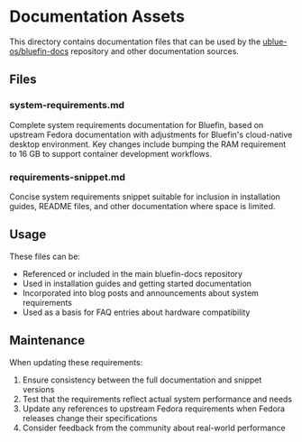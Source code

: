 # Documentation Assets

This directory contains documentation files that can be used by the [ublue-os/bluefin-docs](https://github.com/ublue-os/bluefin-docs) repository and other documentation sources.

## Files

### system-requirements.md
Complete system requirements documentation for Bluefin, based on upstream Fedora documentation with adjustments for Bluefin's cloud-native desktop environment. Key changes include bumping the RAM requirement to 16 GB to support container development workflows.

### requirements-snippet.md
Concise system requirements snippet suitable for inclusion in installation guides, README files, and other documentation where space is limited.

## Usage

These files can be:
- Referenced or included in the main bluefin-docs repository
- Used in installation guides and getting started documentation
- Incorporated into blog posts and announcements about system requirements
- Used as a basis for FAQ entries about hardware compatibility

## Maintenance

When updating these requirements:
1. Ensure consistency between the full documentation and snippet versions
2. Test that the requirements reflect actual system performance and needs
3. Update any references to upstream Fedora requirements when Fedora releases change their specifications
4. Consider feedback from the community about real-world performance